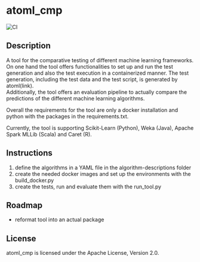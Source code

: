 # atoml_cmp

![CI](https://github.com/steffentunkel/atoml_cmp/workflows/CI/badge.svg)

## Description
A tool for the comparative testing of different machine learning frameworks.
On one hand the tool offers functionalities to set up and run the test generation and also the test execution in a
containerized manner.
The test generation, including the test data and the test script, is generated by atoml(link).  
Additionally, the tool offers an evaluation pipeline to actually compare the predictions of the different machine
learning algorithms. 

Overall the requirements for the tool are only a docker installation and python with the packages in the requirements.txt.  

Currently, the tool is supporting Scikit-Learn (Python), Weka (Java), Apache Spark MLLib (Scala) and Caret (R).

## Instructions
1. define the algorithms in a YAML file in the algorithm-descriptions folder
2. create the needed docker images and set up the environments with the build_docker.py
3. create the tests, run and evaluate them with the run_tool.py

## Roadmap
- reformat tool into an actual package

## License
atoml_cmp is licensed under the Apache License, Version 2.0.